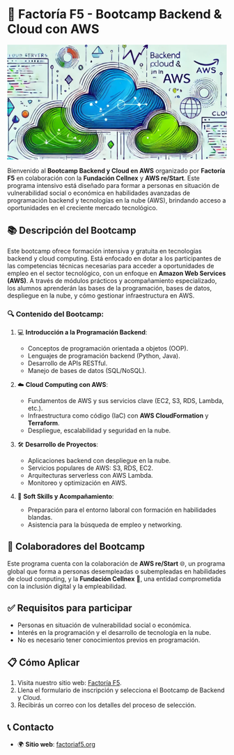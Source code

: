 # 🚀 **Factoría F5 - Bootcamp Backend & Cloud con AWS**

![Factoría F5](coverrdit.webp)

Bienvenido al **Bootcamp Backend y Cloud en AWS** organizado por **Factoría F5** en colaboración con la **Fundación Cellnex** y **AWS re/Start**. Este programa intensivo está diseñado para formar a personas en situación de vulnerabilidad social o económica en habilidades avanzadas de programación backend y tecnologías en la nube (AWS), brindando acceso a oportunidades en el creciente mercado tecnológico.

## 📚 **Descripción del Bootcamp**

Este bootcamp ofrece formación intensiva y gratuita en tecnologías backend y cloud computing. Está enfocado en dotar a los participantes de las competencias técnicas necesarias para acceder a oportunidades de empleo en el sector tecnológico, con un enfoque en **Amazon Web Services (AWS)**. A través de módulos prácticos y acompañamiento especializado, los alumnos aprenderán las bases de la programación, bases de datos, despliegue en la nube, y cómo gestionar infraestructura en AWS.

### 🔍 **Contenido del Bootcamp**:

1. 💻 **Introducción a la Programación Backend**:

   - Conceptos de programación orientada a objetos (OOP).
   - Lenguajes de programación backend (Python, Java).
   - Desarrollo de APIs RESTful.
   - Manejo de bases de datos (SQL/NoSQL).

2. ☁️ **Cloud Computing con AWS**:

   - Fundamentos de AWS y sus servicios clave (EC2, S3, RDS, Lambda, etc.).
   - Infraestructura como código (IaC) con **AWS CloudFormation** y **Terraform**.
   - Despliegue, escalabilidad y seguridad en la nube.

3. 🛠️ **Desarrollo de Proyectos**:

   - Aplicaciones backend con despliegue en la nube.
   - Servicios populares de AWS: S3, RDS, EC2.
   - Arquitecturas serverless con AWS Lambda.
   - Monitoreo y optimización en AWS.

4. 🌟 **Soft Skills y Acompañamiento**:
   - Preparación para el entorno laboral con formación en habilidades blandas.
   - Asistencia para la búsqueda de empleo y networking.

## 💼 **Colaboradores del Bootcamp**

Este programa cuenta con la colaboración de **AWS re/Start** 🌐, un programa global que forma a personas desempleadas o subempleadas en habilidades de cloud computing, y la **Fundación Cellnex** 🏢, una entidad comprometida con la inclusión digital y la empleabilidad.

## ✅ **Requisitos para participar**

- Personas en situación de vulnerabilidad social o económica.
- Interés en la programación y el desarrollo de tecnología en la nube.
- No es necesario tener conocimientos previos en programación.

## 📋 **Cómo Aplicar**

1. Visita nuestro sitio web: [Factoría F5](https://factoriaf5.org).
2. Llena el formulario de inscripción y selecciona el Bootcamp de Backend y Cloud.
3. Recibirás un correo con los detalles del proceso de selección.

## 📞 **Contacto**

- 🌍 **Sitio web**: [factoriaf5.org](https://factoriaf5.org)
